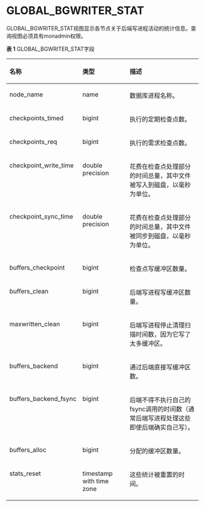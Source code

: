 # GLOBAL\_BGWRITER\_STAT<a name="ZH-CN_TOPIC_0245374817"></a>

GLOBAL\_BGWRITER\_STAT视图显示各节点关于后端写进程活动的统计信息。查询视图必须具有monadmin权限。

**表 1**  GLOBAL\_BGWRITER\_STAT字段

<a name="zh-cn_topic_0237122713_table65420175487"></a>
<table><thead align="left"><tr id="zh-cn_topic_0237122713_row1518711172483"><th class="cellrowborder" valign="top" width="30.29%" id="mcps1.2.4.1.1"><p id="zh-cn_topic_0237122713_p11188131714486"><a name="zh-cn_topic_0237122713_p11188131714486"></a><a name="zh-cn_topic_0237122713_p11188131714486"></a><strong id="zh-cn_topic_0237122713_b12188617144814"><a name="zh-cn_topic_0237122713_b12188617144814"></a><a name="zh-cn_topic_0237122713_b12188617144814"></a>名称</strong></p>
</th>
<th class="cellrowborder" valign="top" width="25.900000000000002%" id="mcps1.2.4.1.2"><p id="zh-cn_topic_0237122713_p1018815174483"><a name="zh-cn_topic_0237122713_p1018815174483"></a><a name="zh-cn_topic_0237122713_p1018815174483"></a><strong id="zh-cn_topic_0237122713_b118818171485"><a name="zh-cn_topic_0237122713_b118818171485"></a><a name="zh-cn_topic_0237122713_b118818171485"></a>类型</strong></p>
</th>
<th class="cellrowborder" valign="top" width="43.81%" id="mcps1.2.4.1.3"><p id="zh-cn_topic_0237122713_p11188617184816"><a name="zh-cn_topic_0237122713_p11188617184816"></a><a name="zh-cn_topic_0237122713_p11188617184816"></a><strong id="zh-cn_topic_0237122713_b14188417144812"><a name="zh-cn_topic_0237122713_b14188417144812"></a><a name="zh-cn_topic_0237122713_b14188417144812"></a>描述</strong></p>
</th>
</tr>
</thead>
<tbody><tr id="zh-cn_topic_0237122713_row1618831718487"><td class="cellrowborder" valign="top" width="30.29%" headers="mcps1.2.4.1.1 "><p id="zh-cn_topic_0237122713_p318851710488"><a name="zh-cn_topic_0237122713_p318851710488"></a><a name="zh-cn_topic_0237122713_p318851710488"></a>node_name</p>
</td>
<td class="cellrowborder" valign="top" width="25.900000000000002%" headers="mcps1.2.4.1.2 "><p id="zh-cn_topic_0237122713_p1818881717480"><a name="zh-cn_topic_0237122713_p1818881717480"></a><a name="zh-cn_topic_0237122713_p1818881717480"></a>name</p>
</td>
<td class="cellrowborder" valign="top" width="43.81%" headers="mcps1.2.4.1.3 "><p id="zh-cn_topic_0237122713_p318881717485"><a name="zh-cn_topic_0237122713_p318881717485"></a><a name="zh-cn_topic_0237122713_p318881717485"></a>数据库进程名称。</p>
</td>
</tr>
<tr id="zh-cn_topic_0237122713_row8188131784816"><td class="cellrowborder" valign="top" width="30.29%" headers="mcps1.2.4.1.1 "><p id="zh-cn_topic_0237122713_p1618961716481"><a name="zh-cn_topic_0237122713_p1618961716481"></a><a name="zh-cn_topic_0237122713_p1618961716481"></a>checkpoints_timed</p>
</td>
<td class="cellrowborder" valign="top" width="25.900000000000002%" headers="mcps1.2.4.1.2 "><p id="zh-cn_topic_0237122713_p718961784811"><a name="zh-cn_topic_0237122713_p718961784811"></a><a name="zh-cn_topic_0237122713_p718961784811"></a>bigint</p>
</td>
<td class="cellrowborder" valign="top" width="43.81%" headers="mcps1.2.4.1.3 "><p id="zh-cn_topic_0237122713_p7189217174818"><a name="zh-cn_topic_0237122713_p7189217174818"></a><a name="zh-cn_topic_0237122713_p7189217174818"></a>执行的定期检查点数。</p>
</td>
</tr>
<tr id="zh-cn_topic_0237122713_row171891117114813"><td class="cellrowborder" valign="top" width="30.29%" headers="mcps1.2.4.1.1 "><p id="zh-cn_topic_0237122713_p018941784819"><a name="zh-cn_topic_0237122713_p018941784819"></a><a name="zh-cn_topic_0237122713_p018941784819"></a>checkpoints_req</p>
</td>
<td class="cellrowborder" valign="top" width="25.900000000000002%" headers="mcps1.2.4.1.2 "><p id="zh-cn_topic_0237122713_p818915179482"><a name="zh-cn_topic_0237122713_p818915179482"></a><a name="zh-cn_topic_0237122713_p818915179482"></a>bigint</p>
</td>
<td class="cellrowborder" valign="top" width="43.81%" headers="mcps1.2.4.1.3 "><p id="zh-cn_topic_0237122713_p15189201784811"><a name="zh-cn_topic_0237122713_p15189201784811"></a><a name="zh-cn_topic_0237122713_p15189201784811"></a>执行的需求检查点数。</p>
</td>
</tr>
<tr id="zh-cn_topic_0237122713_row7189121744816"><td class="cellrowborder" valign="top" width="30.29%" headers="mcps1.2.4.1.1 "><p id="zh-cn_topic_0237122713_p131896178487"><a name="zh-cn_topic_0237122713_p131896178487"></a><a name="zh-cn_topic_0237122713_p131896178487"></a>checkpoint_write_time</p>
</td>
<td class="cellrowborder" valign="top" width="25.900000000000002%" headers="mcps1.2.4.1.2 "><p id="zh-cn_topic_0237122713_p191891617184811"><a name="zh-cn_topic_0237122713_p191891617184811"></a><a name="zh-cn_topic_0237122713_p191891617184811"></a>double precision</p>
</td>
<td class="cellrowborder" valign="top" width="43.81%" headers="mcps1.2.4.1.3 "><p id="zh-cn_topic_0237122713_p6189191720480"><a name="zh-cn_topic_0237122713_p6189191720480"></a><a name="zh-cn_topic_0237122713_p6189191720480"></a>花费在检查点处理部分的时间总量，其中文件被写入到磁盘，以毫秒为单位。</p>
</td>
</tr>
<tr id="zh-cn_topic_0237122713_row019041718481"><td class="cellrowborder" valign="top" width="30.29%" headers="mcps1.2.4.1.1 "><p id="zh-cn_topic_0237122713_p1190117104814"><a name="zh-cn_topic_0237122713_p1190117104814"></a><a name="zh-cn_topic_0237122713_p1190117104814"></a>checkpoint_sync_time</p>
</td>
<td class="cellrowborder" valign="top" width="25.900000000000002%" headers="mcps1.2.4.1.2 "><p id="zh-cn_topic_0237122713_p1619001720485"><a name="zh-cn_topic_0237122713_p1619001720485"></a><a name="zh-cn_topic_0237122713_p1619001720485"></a>double precision</p>
</td>
<td class="cellrowborder" valign="top" width="43.81%" headers="mcps1.2.4.1.3 "><p id="zh-cn_topic_0237122713_p619071715483"><a name="zh-cn_topic_0237122713_p619071715483"></a><a name="zh-cn_topic_0237122713_p619071715483"></a>花费在检查点处理部分的时间总量，其中文件被同步到磁盘，以毫秒为单位。</p>
</td>
</tr>
<tr id="zh-cn_topic_0237122713_row6190217104811"><td class="cellrowborder" valign="top" width="30.29%" headers="mcps1.2.4.1.1 "><p id="zh-cn_topic_0237122713_p151901917164811"><a name="zh-cn_topic_0237122713_p151901917164811"></a><a name="zh-cn_topic_0237122713_p151901917164811"></a>buffers_checkpoint</p>
</td>
<td class="cellrowborder" valign="top" width="25.900000000000002%" headers="mcps1.2.4.1.2 "><p id="zh-cn_topic_0237122713_p12190191713481"><a name="zh-cn_topic_0237122713_p12190191713481"></a><a name="zh-cn_topic_0237122713_p12190191713481"></a>bigint</p>
</td>
<td class="cellrowborder" valign="top" width="43.81%" headers="mcps1.2.4.1.3 "><p id="zh-cn_topic_0237122713_p1519021714483"><a name="zh-cn_topic_0237122713_p1519021714483"></a><a name="zh-cn_topic_0237122713_p1519021714483"></a>检查点写缓冲区数量。</p>
</td>
</tr>
<tr id="zh-cn_topic_0237122713_row171901617164819"><td class="cellrowborder" valign="top" width="30.29%" headers="mcps1.2.4.1.1 "><p id="zh-cn_topic_0237122713_p18190111713482"><a name="zh-cn_topic_0237122713_p18190111713482"></a><a name="zh-cn_topic_0237122713_p18190111713482"></a>buffers_clean</p>
</td>
<td class="cellrowborder" valign="top" width="25.900000000000002%" headers="mcps1.2.4.1.2 "><p id="zh-cn_topic_0237122713_p5190181712481"><a name="zh-cn_topic_0237122713_p5190181712481"></a><a name="zh-cn_topic_0237122713_p5190181712481"></a>bigint</p>
</td>
<td class="cellrowborder" valign="top" width="43.81%" headers="mcps1.2.4.1.3 "><p id="zh-cn_topic_0237122713_p319119171482"><a name="zh-cn_topic_0237122713_p319119171482"></a><a name="zh-cn_topic_0237122713_p319119171482"></a>后端写进程写缓冲区数量。</p>
</td>
</tr>
<tr id="zh-cn_topic_0237122713_row819101714481"><td class="cellrowborder" valign="top" width="30.29%" headers="mcps1.2.4.1.1 "><p id="zh-cn_topic_0237122713_p3191417204811"><a name="zh-cn_topic_0237122713_p3191417204811"></a><a name="zh-cn_topic_0237122713_p3191417204811"></a>maxwritten_clean</p>
</td>
<td class="cellrowborder" valign="top" width="25.900000000000002%" headers="mcps1.2.4.1.2 "><p id="zh-cn_topic_0237122713_p12191161714814"><a name="zh-cn_topic_0237122713_p12191161714814"></a><a name="zh-cn_topic_0237122713_p12191161714814"></a>bigint</p>
</td>
<td class="cellrowborder" valign="top" width="43.81%" headers="mcps1.2.4.1.3 "><p id="zh-cn_topic_0237122713_p191919178489"><a name="zh-cn_topic_0237122713_p191919178489"></a><a name="zh-cn_topic_0237122713_p191919178489"></a>后端写进程停止清理扫描时间数，因为它写了太多缓冲区。</p>
</td>
</tr>
<tr id="zh-cn_topic_0237122713_row18191617114817"><td class="cellrowborder" valign="top" width="30.29%" headers="mcps1.2.4.1.1 "><p id="zh-cn_topic_0237122713_p419191714811"><a name="zh-cn_topic_0237122713_p419191714811"></a><a name="zh-cn_topic_0237122713_p419191714811"></a>buffers_backend</p>
</td>
<td class="cellrowborder" valign="top" width="25.900000000000002%" headers="mcps1.2.4.1.2 "><p id="zh-cn_topic_0237122713_p419121774811"><a name="zh-cn_topic_0237122713_p419121774811"></a><a name="zh-cn_topic_0237122713_p419121774811"></a>bigint</p>
</td>
<td class="cellrowborder" valign="top" width="43.81%" headers="mcps1.2.4.1.3 "><p id="zh-cn_topic_0237122713_p219151715483"><a name="zh-cn_topic_0237122713_p219151715483"></a><a name="zh-cn_topic_0237122713_p219151715483"></a>通过后端直接写缓冲区数。</p>
</td>
</tr>
<tr id="zh-cn_topic_0237122713_row919141784818"><td class="cellrowborder" valign="top" width="30.29%" headers="mcps1.2.4.1.1 "><p id="zh-cn_topic_0237122713_p119181716487"><a name="zh-cn_topic_0237122713_p119181716487"></a><a name="zh-cn_topic_0237122713_p119181716487"></a>buffers_backend_fsync</p>
</td>
<td class="cellrowborder" valign="top" width="25.900000000000002%" headers="mcps1.2.4.1.2 "><p id="zh-cn_topic_0237122713_p41928172483"><a name="zh-cn_topic_0237122713_p41928172483"></a><a name="zh-cn_topic_0237122713_p41928172483"></a>bigint</p>
</td>
<td class="cellrowborder" valign="top" width="43.81%" headers="mcps1.2.4.1.3 "><p id="zh-cn_topic_0237122713_p141929174482"><a name="zh-cn_topic_0237122713_p141929174482"></a><a name="zh-cn_topic_0237122713_p141929174482"></a>后端不得不执行自己的fsync调用的时间数（通常后端写进程处理这些即使后端确实自己写）。</p>
</td>
</tr>
<tr id="zh-cn_topic_0237122713_row11192817114812"><td class="cellrowborder" valign="top" width="30.29%" headers="mcps1.2.4.1.1 "><p id="zh-cn_topic_0237122713_p1719216172489"><a name="zh-cn_topic_0237122713_p1719216172489"></a><a name="zh-cn_topic_0237122713_p1719216172489"></a>buffers_alloc</p>
</td>
<td class="cellrowborder" valign="top" width="25.900000000000002%" headers="mcps1.2.4.1.2 "><p id="zh-cn_topic_0237122713_p10192101715486"><a name="zh-cn_topic_0237122713_p10192101715486"></a><a name="zh-cn_topic_0237122713_p10192101715486"></a>bigint</p>
</td>
<td class="cellrowborder" valign="top" width="43.81%" headers="mcps1.2.4.1.3 "><p id="zh-cn_topic_0237122713_p17192101794813"><a name="zh-cn_topic_0237122713_p17192101794813"></a><a name="zh-cn_topic_0237122713_p17192101794813"></a>分配的缓冲区数量。</p>
</td>
</tr>
<tr id="zh-cn_topic_0237122713_row819201794814"><td class="cellrowborder" valign="top" width="30.29%" headers="mcps1.2.4.1.1 "><p id="zh-cn_topic_0237122713_p1819217174484"><a name="zh-cn_topic_0237122713_p1819217174484"></a><a name="zh-cn_topic_0237122713_p1819217174484"></a>stats_reset</p>
</td>
<td class="cellrowborder" valign="top" width="25.900000000000002%" headers="mcps1.2.4.1.2 "><p id="zh-cn_topic_0237122713_p13192217104820"><a name="zh-cn_topic_0237122713_p13192217104820"></a><a name="zh-cn_topic_0237122713_p13192217104820"></a>timestamp with time zone</p>
</td>
<td class="cellrowborder" valign="top" width="43.81%" headers="mcps1.2.4.1.3 "><p id="zh-cn_topic_0237122713_p91922017104819"><a name="zh-cn_topic_0237122713_p91922017104819"></a><a name="zh-cn_topic_0237122713_p91922017104819"></a>这些统计被重置的时间。</p>
</td>
</tr>
</tbody>
</table>

